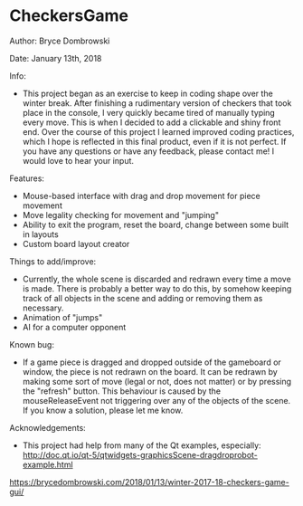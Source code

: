 # CheckersGame

Author: Bryce Dombrowski

Date: January 13th, 2018

Info: 
 * This project began as an exercise to keep in coding shape over the winter break. After finishing a rudimentary version of checkers that took place in the console, I very quickly became tired of manually typing every move. This is when I decided to add a clickable and shiny front end. Over the course of this project I learned improved coding practices, which I hope is reflected in this final product, even if it is not perfect. If you have any questions or have any feedback, please contact me! I would love to hear your input.

Features:
 * Mouse-based interface with drag and drop movement for piece movement
 * Move legality checking for movement and "jumping"
 * Ability to exit the program, reset the board, change between some built in layouts
 * Custom board layout creator

Things to add/improve:
 * Currently, the whole scene is discarded and redrawn every time a move is made. There is probably a better way to do this, by somehow keeping track of all objects in the scene and adding or removing them as necessary.
 * Animation of "jumps"
 * AI for a computer opponent

Known bug:
 * If a game piece is dragged and dropped outside of the gameboard or window, the piece is not redrawn on the board. It can be redrawn by making some sort of move (legal or not, does not matter) or by pressing the "refresh" button. This behaviour is caused by the mouseReleaseEvent not triggering over any of the objects of the scene. If you know a solution, please let me know.

Acknowledgements:
 * This project had help from many of the Qt examples, especially: http://doc.qt.io/qt-5/qtwidgets-graphicsScene-dragdroprobot-example.html
 
https://brycedombrowski.com/2018/01/13/winter-2017-18-checkers-game-gui/
